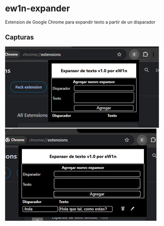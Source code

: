 # ew1n-expander
Extension de Google Chrome para expandir texto a partir de un disparador 

## Capturas
<img src="./capturas/captura1.jpg"/>
<img src="./capturas/captura2.jpg"/>

